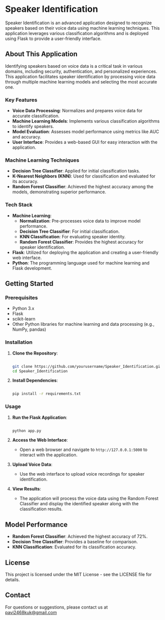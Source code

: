 # Speaker Identification

Speaker Identification is an advanced application designed to recognize speakers based on their voice data using machine learning techniques. This application leverages various classification algorithms and is deployed using Flask to provide a user-friendly interface.

## About This Application

Identifying speakers based on voice data is a critical task in various domains, including security, authentication, and personalized experiences. This application facilitates speaker identification by processing voice data through multiple machine learning models and selecting the most accurate one.

### Key Features

- **Voice Data Processing**: Normalizes and prepares voice data for accurate classification.
- **Machine Learning Models**: Implements various classification algorithms to identify speakers.
- **Model Evaluation**: Assesses model performance using metrics like AUC and accuracy.
- **User Interface**: Provides a web-based GUI for easy interaction with the application.

### Machine Learning Techniques

- **Decision Tree Classifier**: Applied for initial classification tasks.
- **K-Nearest Neighbors (KNN)**: Used for classification and evaluated for its accuracy.
- **Random Forest Classifier**: Achieved the highest accuracy among the models, demonstrating superior performance.

### Tech Stack

- **Machine Learning**:
    - **Normalization**: Pre-processes voice data to improve model performance.
    - **Decision Tree Classifier**: For initial classification.
    - **KNN Classification**: For evaluating speaker identity.
    - **Random Forest Classifier**: Provides the highest accuracy for speaker identification.
- **Flask**: Utilized for deploying the application and creating a user-friendly web interface.
- **Python**: The programming language used for machine learning and Flask development.

## Getting Started

### Prerequisites

- Python 3.x
- Flask
- scikit-learn
- Other Python libraries for machine learning and data processing (e.g., NumPy, pandas)

### Installation

1. **Clone the Repository**:
    
    ```bash
    
    git clone https://github.com/yourusername/Speaker_Identification.git
    cd Speaker_Identification
    
    ```
    
2. **Install Dependencies**:
    
    ```bash
    
    pip install -r requirements.txt
    
    ```
    

### Usage

1. **Run the Flask Application**:
    
    ```bash
    
    python app.py
    
    ```
    
2. **Access the Web Interface**:
    - Open a web browser and navigate to `http://127.0.0.1:5000` to interact with the application.
3. **Upload Voice Data**:
    - Use the web interface to upload voice recordings for speaker identification.
4. **View Results**:
    - The application will process the voice data using the Random Forest Classifier and display the identified speaker along with the classification results.

## Model Performance

- **Random Forest Classifier**: Achieved the highest accuracy of 72%.
- **Decision Tree Classifier**: Provides a baseline for comparison.
- **KNN Classification**: Evaluated for its classification accuracy.

## License

This project is licensed under the MIT License - see the LICENSE file for details.

## Contact

For questions or suggestions, please contact us at pavi2468kuk@gmail.com
